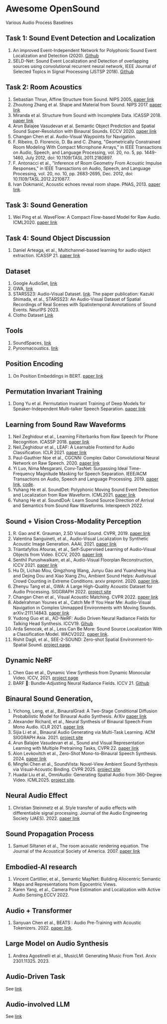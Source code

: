 # Awesome OpenSound
Various Audio Process Baselines

## Task 1: Sound Event Detection and Localization

1. An improved Event-Independent Network for Polyphonic Sound Event Localization and Detection (2020). [Github](https://github.com/yinkalario/EIN-SELD) 
2. SELD-Net: Sound Event Localization and Detection of overlapping sources using convolutional recurrent neural network, IEEE Journal of Selected Topics in Signal Processing (JSTSP 2018). [Github](https://github.com/sharathadavanne/seld-dcase2020)

## Task 2: Room Acoustics

1. Sebastian Thrun, Affine Structure from Sound. NIPS 2005, [paper link](https://papers.nips.cc/paper/2005/file/a7a3d70c6d17a73140918996d03c014f-Paper.pdf)
2. Zhoutong Zhang et al. Shape and Material from Sound. NIPS 2017. [paper link](https://papers.nips.cc/paper/2017/file/f4552671f8909587cf485ea990207f3b-Paper.pdf)
3. Miranda et al. Structure from Sound with Incomplete Data. ICASSP 2018. [paper link](https://ieeexplore.ieee.org/document/8462559)
4. Arun Balajee Vasudevan et al. Semantic Object Prediction and Spatial Sound Super-Resolution with Binaural Sounds. ECCV 2020. [paper link](https://www.trace.ethz.ch/publications/2020/sound_perception/index.html)
5. Changan Chen et al. Audio-Visual Waypoints for Navigation.
6. F. Ribeiro, D. Florencio, D. Ba and C. Zhang, "Geometrically Constrained Room Modeling With Compact Microphone Arrays," in IEEE Transactions on Audio, Speech, and Language Processing, vol. 20, no. 5, pp. 1449-1460, July 2012, doi: 10.1109/TASL.2011.2180897.
7. F. Antonacci et al., "Inference of Room Geometry From Acoustic Impulse Responses," in IEEE Transactions on Audio, Speech, and Language Processing, vol. 20, no. 10, pp. 2683-2695, Dec. 2012, doi: 10.1109/TASL.2012.2210877.
8. Ivan Dokmanić, Acoustic echoes reveal room shape. PNAS, 2013. [paper link](https://www.pnas.org/doi/10.1073/pnas.1221464110#:~:text=Geometric%20relationships%20between%20the%20arrival,description%20of%20convex%20polyhedral%20rooms.).

## Task 3: Sound Generation

1. Wei Ping et al. WaveFlow: A Compact Flow-based Model for Raw Audio. ICML2020. [paper link](https://arxiv.org/pdf/1912.01219.pdf)

## Task 4: Sound Object Discussion

1. Daniel Arteaga, et al., Multichannel-based learning for audio object extraction. ICASSP 21. [paper link](https://arxiv.org/pdf/2102.06142.pdf)

## Dataset

1. Google AudioSet, [link](https://research.google.com/audioset/)
2. GWA, [link](https://gamma.umd.edu/publication/835)
3. STARSS23: Audio-Visual Dataset. [link](https://zenodo.org/records/7880637). The paper publication: Kazuki Shimada, et al., STARSS23: An Audio-Visual Dataset of Spatial Recordings of Real Scenes with Spatiotemporal Annotations of Sound Events. NeurIPS 2023.
4. Clotho Dataset [Link](https://zenodo.org/records/3490684)

## Tools

1. SoundSpaces, [link](http://vision.cs.utexas.edu/projects/audio_visual_navigation/)
2. Pyroomacoustics. [link](https://pyroomacoustics.readthedocs.io/en/pypi-release/index.html)

## Position Encoding

1. On Position Embeddings in BERT. [paper link](https://openreview.net/pdf?id=onxoVA9FxMw)

## Permutation Invariant Training

1. Dong Yu et al. Permutation Invariant Training of Deep Models for Speaker-Independent Multi-talker Speech Separation. [paper link](https://arxiv.org/abs/1607.00325)

## Learning from Sound Raw Waveforms

1. Neil Zeghidour et al., Learning Filterbanks from Raw Speech for Phone Recognition. ICASSP 2018. [paper link](https://arxiv.org/abs/1711.01161)
2. Neil,Zeghidour et al., LEAF: A Learnable Frontend for Audio Classification. ICLR 2021. [paper link](https://arxiv.org/abs/2101.08596)
3. Paul-Gauthier Noe et al., CGCNN: Complex Gabor Convolutional Neural Network on Raw Speech. 2020. [paper link](https://arxiv.org/abs/2002.04569)
4. Yi Luo, Nima Mesgarani, Conv-TasNet: Surpassing Ideal Time-Frequency Magnitude Masking for Speech Separation. IEEE/ACM Transactions on Audio, Speech and Language Processing. 2019. [paper link](https://arxiv.org/abs/1809.07454), [code](https://github.com/kaituoxu/Conv-TasNet).
5. Yuhang He et al. SoundDet: Polyphonic Moving Sound Event Detection and Localization from Raw Waveform. ICML2021. [paper link](http://proceedings.mlr.press/v139/he21b/he21b.pdf)
6. Yuhang He et al. SoundDoA: Learn Sound Source Direction of Arrival and Semantics from Sound Raw Waveforms. Interspeech 2022.

## Sound + Vision Cross-Modality Perception

1. R. Gao and K. Grauman, 2.5D Visual Sound. CVPR, 2019. [paper link](http://vision.cs.utexas.edu/projects/2.5D_visual_sound/)
2. Valentina Sanguineti, et al., Audio-Visual Localization by Synthetic Acoustic Image Generation. AAAI, 2021. [paper link](https://ojs.aaai.org/index.php/AAAI/article/view/16354)
3. Triantafyllos Afouras, et al., Self-Supervised Learning of Audio-Visual Objects from Video. ECCV, 2020. [paper link](https://arxiv.org/pdf/2008.04237.pdf)
4. Senthil Purushwalkam, et al., Audio-Visual Floorplan Reconstruction, ICCV  2021. [paper link](https://github.com/senthilps8/avmap)
5. Hu Di, Lichao Mou, Qingzhong Wang, Junyu Gao and Yuansheng Hua and Dejing Dou and Xiao Xiang Zhu, Ambient Sound Helps: Audivisual Crowd Counting in Extreme Conditions. arxiv preprint. 2020. [paper link](https://arxiv.org/pdf/2005.07097.pdf).
6. Zhenyu Tang et al., GWA: A Large High-Quality Acoustic Dataset for Audio Processing. SIGGRAPH 2022. [project site](https://gamma.umd.edu/pro/sound/gwa)
7. Changan Chen et al., Visual Acoustic Matching. CVPR 2022. [paper link](https://openaccess.thecvf.com/content/CVPR2022/papers/Chen_Visual_Acoustic_Matching_CVPR_2022_paper.pdf)
8. Abdelrahman Younes et al., Catch Me If You Hear Me: Audio-Visual Navigation in Complex
Unmapped Environments with Moving Sounds. arXiv:2111.14843. [paper link](http://dav-nav.cs.uni-freiburg.de/)
9. Yudong Guo et al., AD-NeRF: Audio Driven Neural Radiance Fields for Talking Head Synthesis. ICCV19. [Gihub](https://github.com/YudongGuo/AD-NeRF)
10. Arda Senocak, et al., Less Can Be More: Sound Source Localization With a Classification Model. WACV2022. [paper link](https://openaccess.thecvf.com/content/WACV2022/papers/Senocak_Less_Can_Be_More_Sound_Source_Localization_With_a_Classification_WACV_2022_paper.pdf).
11. Rishit Dagli, et al., SEE-2-SOUND: Zero-shot Spatial Environment-to-Spatial Sound. [project page](https://github.com/see2sound/see2sound).

## Dynamic NeRF
1. Chen Gao et al., Dynamic View Synthesis from Dynamic Monocular Video. ICCV, 2021. [project page](https://free-view-video.github.io)
2. BARF 🤮: Bundle-Adjusting Neural Radiance Fields. ICCV 21. [Github](https://github.com/chenhsuanlin/bundle-adjusting-NeRF)

## Binaural Sound Generation,
1. Yichong, Leng, et al., BinauralGrad: A Two-Stage Conditional Diffusion Probabilistic Model for Binaural Audio Synthesis. ArXiv [paper link](https://arxiv.org/abs/2205.14807)
2. Alexander Richard, et al., Neural Synthesis of Binaural Speech From Mono Audio. ICLR 2021. [paper link](https://openreview.net/forum?id=uAX8q61EVRu)
3. Sijia Li et al., Binaural Audio Generating via Multi-Task Learning. ACM SIGGRAPH Asia. 2021. [project site](https://gamma.umd.edu/publication/835)
4. Arun Balajee Vasudevan et al., Sound and Visual Representation Learning with Multiple Pretraining Tasks, CVPR 22. [paper link](https://openaccess.thecvf.com/content/CVPR2022/papers/Vasudevan_Sound_and_Visual_Representation_Learning_With_Multiple_Pretraining_Tasks_CVPR_2022_paper.pdf)
5. Alon Levkovitch et al., Zero-Shot Mono-to-Binaural Speech Synthesis. 2024. [paper link](https://arxiv.org/abs/2412.08356)
6. Mingfei Chen et al., SoundVista: Novel-View Ambient Sound Synthesis via Visual-Acoustic Binding. CVPR 2025. [project site](https://yoyomimi.github.io/SoundVista.github.io/)
7. Huadai Liu et al., OmniAudio: Generating Spatial Audio from 360-Degree Video. ICML2025. [project site](https://omniaudio-360v2sa.github.io/).

## Neural Audio Effect
1. Christian Steinmetz et al. Style transfer of audio effects with differentiable signal processing. Journal of the Audio Engineering Society (JAES). 2022. [paper link](https://www.christiansteinmetz.com/)

## Sound Propagation Process
1. Samuel Siltanen et al., The room acoustic rendering equation. The Journal of the Acoustical Society of America. 2007. [paper link](https://asa.scitation.org/doi/pdf/10.1121/1.2766781)

## Embodied-AI research

1. Vincent Cartillier, et al., Semantic MapNet: Building Allocentric Semantic Maps and Representations from Egocentric Views.
2. Karen Yang, et al., Camera Pose Estimation and Localization with Active Audio Sensing.ECCV 2022.

## Audio + Transformer

1. Sanyuan Chen et al., BEATS : Audio Pre-Training with Acoustic Tokenizers. 2022. [paper link](https://arxiv.org/pdf/2212.09058.pdf).

## Large Model on Audio Synthesis

1. Andrea Agostinelli et al., MusicLM: Generating Music From Text. Arxiv 2301.11325. 2023.

## Audio-Driven Task

See [link](https://github.com/yuhanghe01/OpenSound/blob/master/AudioDrivenTask.md)

## Audio-involved LLM

See [link](https://github.com/yuhanghe01/OpenSound/blob/master/AudioLLM.md)


